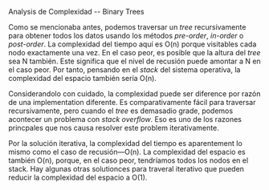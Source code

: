 Analysis de Complexidad -- Binary Trees

Como se mencionaba antes, podemos traversar un _tree_ recursivamente para obtener todos los datos usando los métodos _pre-order_, _in-order_ o _post-order_. La complexidad del tiempo aquí es O(n) porque visitables cada nodo exactamente una vez. En el caso peor, es posible que la altura del _tree_ sea N también. Este significa que el nivel de recusión puede amontar a N en el caso peor. Por tanto, pensando en el _stack_ del sistema operativa, la complexidad del espacio también sería O(n).

Considerandolo con cuidado, la complexidad puede ser diference por razón de una implementation diferente. Es comparativamente fácil para traversar recursivamente, pero cuando el _tree_ es demasadio grade, podemos acontecer un problema con _stack overflow_. Eso es uno de los razones princpales que nos causa resolver este problem iterativamente.

Por la solución iterativa, la complexidad del tiempo es aparentement lo mismo como el caso de recusión—O(n). La complexidad del espacio es también O(n), porque, en el caso peor, tendríamos todos los nodos en el stack. Hay algunas otras solutionces para traveral iterativo que pueden reducir la complexidad del espacio a O(1).
